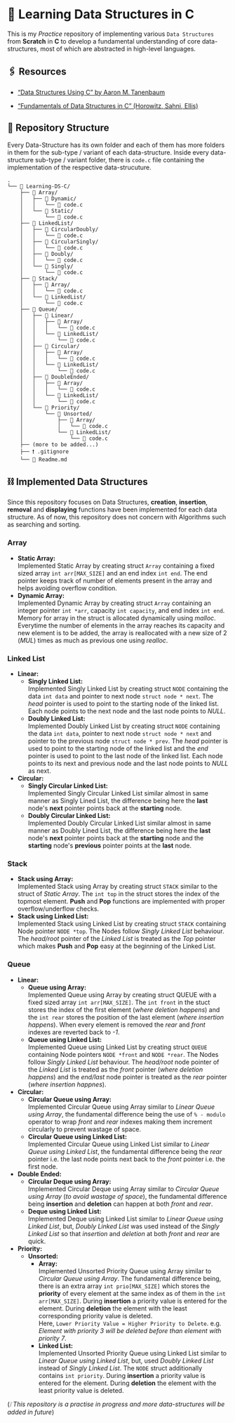 # 📖 Learning Data Structures in C

This is my _Practice_ repository of implementing various ``Data Structures`` from **Scratch** in **C** to develop a fundamental understanding of core data-structures, most of which are abstracted in high-level languages.

## 🖇️ Resources

- [“Data Structures Using C” by Aaron M. Tanenbaum](https://archive.org/details/data-structures-using-c-aaron-m.-tanenbaum?utm_source=chatgpt.com)

- [“Fundamentals of Data Structures in C” (Horowitz, Sahni, Ellis)](https://mrajacse.wordpress.com/wp-content/uploads/2012/08/data-structures-and-algorithm-analysis-in-c-mark-allen-weiss.pdf?utm_source=chatgpt.com)

## 📂 Repository Structure

Every Data-Structure has its own folder and each of them has more folders in them for the sub-type / variant  of each data-structure. Inside every data-structure sub-type / variant folder, there is `code.c` file containing the implementation of the respective data-strucuture.

```plain
.
└── 📂 Learning-DS-C/
    ├── 📂 Array/
    │   ├── 📂 Dynamic/
    │   │   └── 📄 code.c
    │   └── 📂 Static/
    │       └── 📄 code.c
    ├── 📂 LinkedList/
    │   ├── 📂 CircularDoubly/
    │   │   └── 📄 code.c
    │   ├── 📂 CircularSingly/
    │   │   └── 📄 code.c
    │   ├── 📂 Doubly/
    │   │   └── 📄 code.c
    │   └── 📂 Singly/
    │       └── 📄 code.c
    ├── 📂 Stack/
    │   ├── 📂 Array/
    │   │   └── 📄 code.c
    │   └── 📂 LinkedList/
    │       └── 📄 code.c
    ├── 📂 Queue/
    │   ├── 📂 Linear/
    │   │   ├── 📂 Array/
    │   │   │   └── 📄 code.c
    │   │   └── 📂 LinkedList/
    │   │       └── 📄 code.c
    │   ├── 📂 Circular/
    │   │   ├── 📂 Array/
    │   │   │   └── 📄 code.c
    │   │   └── 📂 LinkedList/
    │   │       └── 📄 code.c
    │   ├── 📂 DoubleEnded/
    │   │   ├── 📂 Array/
    │   │   │   └── 📄 code.c
    │   │   └── 📂 LinkedList/
    │   │       └── 📄 code.c
    │   └── 📂 Priority/
    │       └── 📂 Unsorted/
    │           ├── 📂 Array/
    │           │   └── 📄 code.c
    │           └── 📂 LinkedList/
    │               └── 📄 code.c
    ├── (more to be added...)
    ├── ❗ .gitignore
    └── 📘 Readme.md
```

## ⛓️ Implemented Data Structures

Since this repository focuses on Data Structures, **creation**, **insertion**, **removal** and **displaying** functions have been implemented for each data structure. As of now, this repository does not concern with Algorithms such as searching and sorting.

### Array

- **Static Array:**  
  Implemented Static Array by creating struct `Array` containing a fixed sized array ``int arr[MAX_SIZE]`` and an end index ``int end``. The end pointer keeps track of number of elements present in the array and helps avoiding overflow condition.
- **Dynamic Array:**  
  Implemented Dynamic Array by creating struct `Array` containing an integer pointer `int *arr`, capacity `int capacity`, and end index `int end`. Memory for array in the struct is allocated dynamically using _malloc_. Everytime the number of elements in the array reaches its capacity and new element is to be added, the array is reallocated with a new size of 2 (_MUL_) times as much as previous one using _realloc_.

### Linked List

- **Linear:**  
  - **Singly Linked List:**  
    Implemented Singly Linked List by creating struct `NODE` containing the data `int data` and pointer to next node `struct node * next`. The _head_ pointer is used to point to the starting node of the linked list. Each node points to the next node and the last node points to _NULL_.
  - **Doubly Linked List:**  
    Implemented Doubly Linked List by creating struct `NODE` containing the data `int data`, pointer to next node `struct node * next` and pointer to the previous node `struct node * prev`. The _head_ pointer is used to point to the starting node of the linked list and the _end_ pointer is used to point to the last node of the linked list. Each node points to its next and previous node and the last node points to _NULL_ as next.
- **Circular:**  
  - **Singly Circular Linked List:**  
    Implemented Singly Circular Linked List similar almost in same manner as Singly Lined List, the difference being here the **last** node's **next** pointer points back at the **starting** node.
  - **Doubly Circular Linked List:**  
    Implemented Doubly Circular Linked List similar almost in same manner as Doubly Lined List, the difference being here the **last** node's **next** pointer points back at the **starting** node and the **starting** node's **previous** pointer points at the **last** node.

### Stack

- **Stack using Array:**  
  Implemented Stack using Array by creating struct `STACK` similar to the struct of _Static Array_. The `int top` in the struct stores the index of the topmost element. **Push** and **Pop** functions are implemented with proper overflow/underflow checks.
- **Stack using Linked List:**  
  Implemented Stack using Linked List by creating struct `STACK` containing Node pointer `NODE *top`. The Nodes follow _Singly Linked List_ behaviour. The _head/root_ pointer of the _Linked List_ is treated as the _Top_ pointer which makes **Push** and **Pop** easy at the beginning of the Linked List.

### Queue

- **Linear:**  
  - **Queue using Array:**  
    Implemented Queue using Array by creating struct QUEUE with a fixed sized array `int arr[MAX_SIZE]`. The `int front` in the stuct stores the index of the first element (_where deletion happens_) and the `int rear` stores the position of the last element (_where insertion happens_). When every element is removed the _rear_ and _front_ indexes are reverted back to _-1_.
  - **Queue using Linked List:**  
  Implemented Queue using Linked List by creating struct `QUEUE` containing Node pointers `NODE *front` and `NODE *rear`. The Nodes follow _Singly Linked List_ behaviour. The _head/root_ node pointer of the _Linked List_ is treated as the _front_ pointer (_where deletion happens_) and the _end/last_ node pointer is treated as the _rear_ pointer (_where insertion happnes_).
- **Circular:**  
  - **Circular Queue using Array:**  
    Implemented Circular Queue using Array similar to _Linear Queue using Array_, the fundamental difference being the use of `% - modulo` operator to wrap _front_ and _rear_ indexes making them increment circularly to prevent wastage of space.
  - **Circular Queue using Linked List:**  
  Implemented Circular Queue using Linked List similar to _Linear Queue using Linked List_, the fundamental difference being the _rear_ pointer i.e. the last node points next back to the _front_ pointer i.e. the first node.
- **Double Ended:**  
  - **Circular Deque using Array:**  
    Implemented Circular Deque using Array similar to _Circular Queue using Array_ (_to avoid wastage of space_), the fundamental difference being **insertion** and **deletion** can happen at both _front_ and _rear_.
  - **Deque using Linked List:**  
    Implemented Deque using Linked List similar to _Linear Queue using Linked List_, but, _Doubly Linked List_ was used instead of the _Singly Linked List_ so that _insertion_ and _deletion_ at both _front_ and _rear_ are quick.
- **Priority:**  
  - **Unsorted:**  
    - **Array:**  
      Implemented Unsorted Priority Queue using Array similar to _Circular Queue using Array_. The fundamental difference being, there is an extra array `int prio[MAX_SIZE]` which stores the **priority** of every element at the same index as of them in the `int arr[MAX_SIZE]`. During **insertion** a priority value is entered for the element. During **deletion** the element with the least corresponding priority value is deleted.  
      Here, `Lower Priority Value = Higher Priority to Delete`. e.g. _Element with priority 3 will be deleted before than element with priority 7_.
    - **Linked List:**  
     Implemented Unsorted Priority Queue using Linked List similar to _Linear Queue using Linked List_, but, used _Doubly Linked List_ instead of _Singly Linked List_. The `NODE` struct additionally contains `int priority`. During **insertion** a priority value is entered for the element. During **deletion** the element with the least priority value is deleted.

(_❕ This repository is a practise in progress and more data-structures will be added in future_)
